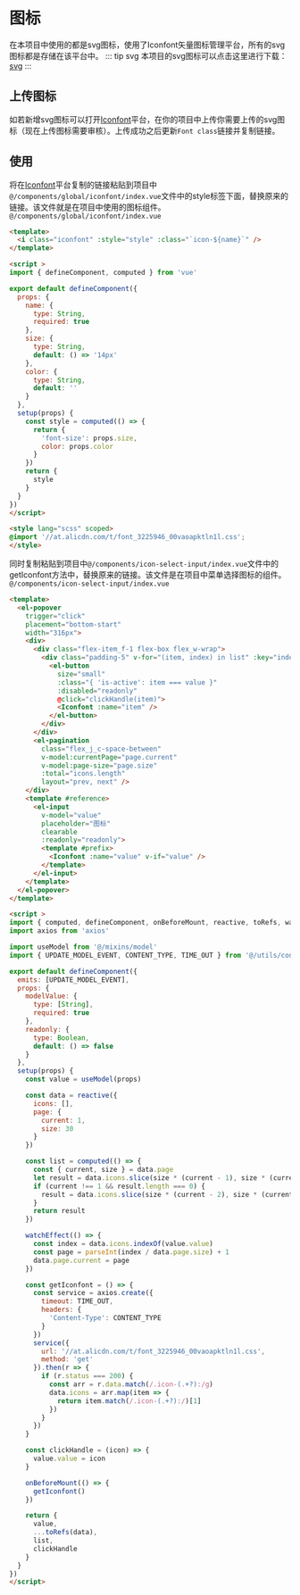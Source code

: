 # 图标
在本项目中使用的都是svg图标，使用了Iconfont矢量图标管理平台，所有的svg图标都是存储在该平台中。
::: tip svg
本项目的svg图标可以点击这里进行下载：<a href="http://oss.gumingchen.icu/frame/iconfont.zip">svg</a>
:::

## 上传图标
如若新增svg图标可以打开<a href="https://www.iconfont.cn/">Iconfont</a>平台，在你的项目中上传你需要上传的svg图标（现在上传图标需要审核）。上传成功之后更新`Font class`链接并复制链接。

## 使用
将在<a href="https://www.iconfont.cn/">Iconfont</a>平台复制的链接粘贴到项目中`@/components/global/iconfont/index.vue`文件中的style标签下面，替换原来的链接。该文件就是在项目中使用的图标组件。
`@/components/global/iconfont/index.vue`
```html
<template>
  <i class="iconfont" :style="style" :class="`icon-${name}`" />
</template>

<script >
import { defineComponent, computed } from 'vue'

export default defineComponent({
  props: {
    name: {
      type: String,
      required: true
    },
    size: {
      type: String,
      default: () => '14px'
    },
    color: {
      type: String,
      default: ''
    }
  },
  setup(props) {
    const style = computed(() => {
      return {
        'font-size': props.size,
        color: props.color
      }
    })
    return {
      style
    }
  }
})
</script>

<style lang="scss" scoped>
@import '//at.alicdn.com/t/font_3225946_00vaoapktln1l.css';
</style>
```

同时复制粘贴到项目中`@/components/icon-select-input/index.vue`文件中的getIconfont方法中，替换原来的链接。该文件是在项目中菜单选择图标的组件。
`@/components/icon-select-input/index.vue`
```html
<template>
  <el-popover
    trigger="click"
    placement="bottom-start"
    width="316px">
    <div>
      <div class="flex-item_f-1 flex-box flex_w-wrap">
        <div class="padding-5" v-for="(item, index) in list" :key="index">
          <el-button
            size="small"
            :class="{ 'is-active': item === value }"
            :disabled="readonly"
            @click="clickHandle(item)">
            <Iconfont :name="item" />
          </el-button>
        </div>
      </div>
      <el-pagination
        class="flex_j_c-space-between"
        v-model:currentPage="page.current"
        v-model:page-size="page.size"
        :total="icons.length"
        layout="prev, next" />
    </div>
    <template #reference>
      <el-input
        v-model="value"
        placeholder="图标"
        clearable
        :readonly="readonly">
        <template #prefix>
          <Iconfont :name="value" v-if="value" />
        </template>
      </el-input>
    </template>
  </el-popover>
</template>

<script >
import { computed, defineComponent, onBeforeMount, reactive, toRefs, watch, watchEffect } from 'vue'
import axios from 'axios'

import useModel from '@/mixins/model'
import { UPDATE_MODEL_EVENT, CONTENT_TYPE, TIME_OUT } from '@/utils/constant'

export default defineComponent({
  emits: [UPDATE_MODEL_EVENT],
  props: {
    modelValue: {
      type: [String],
      required: true
    },
    readonly: {
      type: Boolean,
      default: () => false
    }
  },
  setup(props) {
    const value = useModel(props)

    const data = reactive({
      icons: [],
      page: {
        current: 1,
        size: 30
      }
    })

    const list = computed(() => {
      const { current, size } = data.page
      let result = data.icons.slice(size * (current - 1), size * (current - 1) + size)
      if (current !== 1 && result.length === 0) {
        result = data.icons.slice(size * (current - 2), size * (current - 2) + size)
      }
      return result
    })

    watchEffect(() => {
      const index = data.icons.indexOf(value.value)
      const page = parseInt(index / data.page.size) + 1
      data.page.current = page
    })

    const getIconfont = () => {
      const service = axios.create({
        timeout: TIME_OUT,
        headers: {
          'Content-Type': CONTENT_TYPE
        }
      })
      service({
        url: '//at.alicdn.com/t/font_3225946_00vaoapktln1l.css',
        method: 'get'
      }).then(r => {
        if (r.status === 200) {
          const arr = r.data.match(/.icon-(.+?):/g)
          data.icons = arr.map(item => {
            return item.match(/.icon-(.+?):/)[1]
          })
        }
      })
    }

    const clickHandle = (icon) => {
      value.value = icon
    }

    onBeforeMount(() => {
      getIconfont()
    })

    return {
      value,
      ...toRefs(data),
      list,
      clickHandle
    }
  }
})
</script>
```
